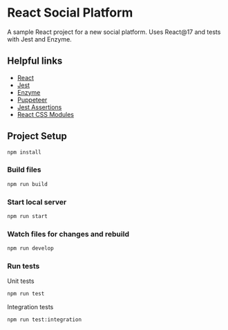 # React Social Platform

A sample React project for a new social platform. Uses React@17 and tests with Jest and Enzyme.

## Helpful links

- [React](https://reactjs.org/)
- [Jest](https://jestjs.io/)
- [Enzyme](https://enzymejs.github.io/enzyme/)
- [Puppeteer](https://pptr.dev/)
- [Jest Assertions](https://jestjs.io/docs/expect)
- [React CSS Modules](https://medium.com/@ralph1786/using-css-modules-in-react-app-c2079eadbb87)

## Project Setup

```sh
npm install
```

### Build files

```sh
npm run build
```

### Start local server

```sh
npm run start
```

### Watch files for changes and rebuild

```sh
npm run develop
```

### Run tests

Unit tests

```sh
npm run test
```

Integration tests

```sh
npm run test:integration
```